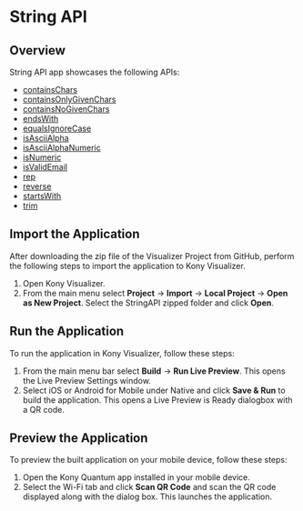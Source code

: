# String API
## Overview
String API app showcases the following APIs:

- [containsChars](https://docs.kony.com/konylibrary/visualizer/viz_api_dev_guide/Default.htm#kony.string_functions.htm#string.c%3FTocPath%3DString%2520API%7Ckony.string%2520Namespace%7CFunctions%7C_____1)
- [containsOnlyGivenChars](https://docs.kony.com/konylibrary/visualizer/viz_api_dev_guide/Default.htm#kony.string_functions.htm#string.c2%3FTocPath%3DString%2520API%7Ckony.string%2520Namespace%7CFunctions%7C_____2)
- [containsNoGivenChars ](https://docs.kony.com/konylibrary/visualizer/viz_api_dev_guide/Default.htm#kony.string_functions.htm#string.c3%3FTocPath%3DString%2520API%7Ckony.string%2520Namespace%7CFunctions%7C_____3)
- [endsWith](https://docs.kony.com/konylibrary/visualizer/viz_api_dev_guide/Default.htm#kony.string_functions.htm#string.e%3FTocPath%3DString%2520API%7Ckony.string%2520Namespace%7CFunctions%7C_____4)
- [equalsIgnoreCase](https://docs.kony.com/konylibrary/visualizer/viz_api_dev_guide/Default.htm#kony.string_functions.htm#string.e2%3FTocPath%3DString%2520API%7Ckony.string%2520Namespace%7CFunctions%7C_____5)
- [isAsciiAlpha](https://docs.kony.com/konylibrary/visualizer/viz_api_dev_guide/Default.htm#kony.string_functions.htm#string.i%3FTocPath%3DString%2520API%7Ckony.string%2520Namespace%7CFunctions%7C_____6)
- [isAsciiAlphaNumeric](https://docs.kony.com/konylibrary/visualizer/viz_api_dev_guide/Default.htm#kony.string_functions.htm#string.i2%3FTocPath%3DString%2520API%7Ckony.string%2520Namespace%7CFunctions%7C_____7)
- [isNumeric](https://docs.kony.com/konylibrary/visualizer/viz_api_dev_guide/Default.htm#kony.string_functions.htm#string.i3%3FTocPath%3DString%2520API%7Ckony.string%2520Namespace%7CFunctions%7C_____8)
- [isValidEmail ](https://docs.kony.com/konylibrary/visualizer/viz_api_dev_guide/Default.htm#kony.string_functions.htm#string.i4%3FTocPath%3DString%2520API%7Ckony.string%2520Namespace%7CFunctions%7C_____9)
- [rep](https://docs.kony.com/konylibrary/visualizer/viz_api_dev_guide/Default.htm#kony.string_functions.htm#string.r%3FTocPath%3DString%2520API%7Ckony.string%2520Namespace%7CFunctions%7C_____10)
- [reverse](https://docs.kony.com/konylibrary/visualizer/viz_api_dev_guide/Default.htm#kony.string_functions.htm#string.r3%3FTocPath%3DString%2520API%7Ckony.string%2520Namespace%7CFunctions%7C_____11)
- [startsWith](https://docs.kony.com/konylibrary/visualizer/viz_api_dev_guide/Default.htm#kony.string_functions.htm#string.s2%3FTocPath%3DString%2520API%7Ckony.string%2520Namespace%7CFunctions%7C_____12)
- [trim](https://docs.kony.com/konylibrary/visualizer/viz_api_dev_guide/Default.htm#kony.string_functions.htm#string.t%3FTocPath%3DString%2520API%7Ckony.string%2520Namespace%7CFunctions%7C_____13)

## Import the Application
After downloading the zip file of the Visualizer Project from GitHub, perform the following steps to import the application to Kony Visualizer.

1. Open Kony Visualizer.
2. From the main menu select **Project** → **Import** → **Local Project** → **Open as New Project**. Select the StringAPI zipped folder and click **Open**.

## Run the Application
To run the application in Kony Visualizer, follow these steps:

1. From the main menu bar select **Build** → **Run Live Preview**. This opens the Live Preview Settings window.
2. Select iOS or Android for Mobile under Native and click **Save & Run** to build the application. This opens a Live Preview is Ready dialogbox with a QR code.

## Preview the Application
To preview the built application on your mobile device, follow these steps:

1. Open the Kony Quantum app installed in your mobile device.
2. Select the Wi-Fi tab and click **Scan QR Code** and scan the QR code displayed along with the dialog box. This launches the application.
